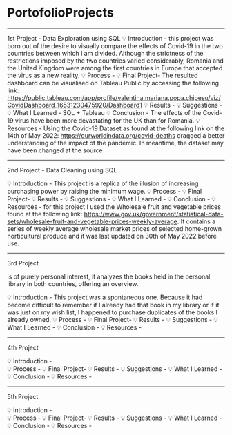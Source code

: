 # PortofolioProjects
----------------
1st Project - Data Exploration using SQL
💡 Introduction - this project was born out of the desire to visually compare the effects of Covid-19 in the two countries between which I am divided. Although the strictness of the restrictions imposed by the two countries varied considerably, Romania and the United Kingdom were among the first countries in Europe that accepted the virus as a new reality. 
💡 Process - 
💡 Final Project- The resulted dashboard can be visualised on Tableau Public by accessing the following link: https://public.tableau.com/app/profile/valentina.mariana.popa.chipesu/viz/CovidDashboard_16531230475920/Dashboard1 
💡 Results - 
💡 Suggestions - 
💡 What I Learned - SQL + Tableau
💡 Conclusion - The effects of the Covid-19 virus have been more devastating for the UK than for Romania. 
💡 Resources - Using the Covid-19 Dataset as found at the following link on the 14th of May 2022: https://ourworldindata.org/covid-deaths dragged a better understanding of the impact of the pandemic. In meantime, the dataset may have been changed at the source


---------------
2nd Project - Data Cleaning using SQL   

💡 Introduction - This project is a replica of the illusion of increasing purchasing power by raising the minimum wage.
💡 Process - 
💡 Final Project- 
💡 Results - 
💡 Suggestions - 
💡 What I Learned - 
💡 Conclusion - 
💡 Resources - for this project I used the Wholesale fruit and vegetable prices found at the following link: https://www.gov.uk/government/statistical-data-sets/wholesale-fruit-and-vegetable-prices-weekly-average. It contains a series of weekly average wholesale market prices of selected home-grown horticultural produce and it was last updated on 30th of May 2022 before use.


---------------
3rd Project 

is of purely personal interest, it analyzes the books held in the personal library in both countries, offering an overview.

💡 Introduction - This project was a spontaneous one. Because it had become difficult to remember if I already had that book in my library or if it was just on my wish list, I happened to purchase duplicates of the books I already owned. 
💡 Process - 
💡 Final Project- 
💡 Results - 
💡 Suggestions - 
💡 What I Learned - 
💡 Conclusion - 
💡 Resources - 


--------------
4th Project 

💡 Introduction -  
💡 Process - 
💡 Final Project- 
💡 Results - 
💡 Suggestions - 
💡 What I Learned - 
💡 Conclusion - 
💡 Resources - 


--------------
5th Project

💡 Introduction -  
💡 Process - 
💡 Final Project- 
💡 Results - 
💡 Suggestions - 
💡 What I Learned - 
💡 Conclusion - 
💡 Resources - 
